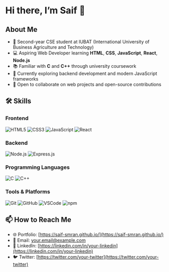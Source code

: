 # Hi there, I’m Saif 👋

## About Me

- 🏫 Second-year CSE student at IUBAT (International University of Business Agriculture and Technology)
- 💻 Aspiring Web Developer learning **HTML**, **CSS**, **JavaScript**, **React**, **Node.js**
- 📚 Familiar with **C** and **C++** through university coursework
- 🌱 Currently exploring backend development and modern JavaScript frameworks
- 🎯 Open to collaborate on web projects and open-source contributions

## 🛠️ Skills

<!-- Use markdown image badges for each technology -->

### Frontend

![HTML5](https://img.shields.io/badge/HTML5-E34F26?style=flat&logo=html5&logoColor=white) ![CSS3](https://img.shields.io/badge/CSS3-1572B6?style=flat&logo=css3&logoColor=white) ![JavaScript](https://img.shields.io/badge/JavaScript-F7DF1E?style=flat&logo=javascript&logoColor=black) ![React](https://img.shields.io/badge/React-61DAFB?style=flat&logo=react&logoColor=black)

### Backend

![Node.js](https://img.shields.io/badge/Node.js-339933?style=flat&logo=nodedotjs&logoColor=white) ![Express.js](https://img.shields.io/badge/Express.js-000000?style=flat&logo=express&logoColor=white)

### Programming Languages

![C](https://img.shields.io/badge/C-00599C?style=flat&logo=c&logoColor=white) ![C++](https://img.shields.io/badge/C++-00599C?style=flat&logo=c%2B%2B&logoColor=white)

### Tools & Platforms

![Git](https://img.shields.io/badge/Git-F05032?style=flat&logo=git&logoColor=white) ![GitHub](https://img.shields.io/badge/GitHub-181717?style=flat&logo=github&logoColor=white) ![VSCode](https://img.shields.io/badge/VSCode-007ACC?style=flat&logo=visualstudiocode&logoColor=white) ![npm](https://img.shields.io/badge/npm-CB3837?style=flat&logo=npm&logoColor=white)

<!-- ## 📂 Projects

### [Project Name](#)

_One-liner about what it does_

- 🔧 Built with: React, Node.js, CSS Modules
- 🚀 Live Demo: [link]()
- 📖 Source Code: [GitHub](#)

### [Another Project](#)

_Quick description_

- 🔧 Built with: HTML, CSS, JavaScript
- 📖 Source Code: [GitHub](#) -->

<!-- ## 📝 Future Tech & Learning Roadmap

- -->

## 📫 How to Reach Me

- 🌐 Portfolio: [https://saif-smran.github.io/](https://saif-smran.github.io/)
- 📧 Email: [your.email@example.com](mailto:your.email@example.com)
- 💼 LinkedIn: [https://linkedin.com/in/your-linkedin](https://linkedin.com/in/your-linkedin)
- 🐦 Twitter: [https://twitter.com/your-twitter](https://twitter.com/your-twitter)
